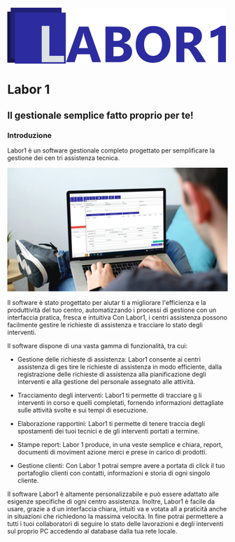 ![Logo](.images/LABOR1_small.png)
# Labor 1
## Il gestionale semplice fatto proprio per te!
### Introduzione
Labor1 è un software gestionale completo progettato per semplificare la gestione dei cen
tri assistenza tecnica.

![](.images/mockup.png)

Il software è stato progettato per aiutar ti a migliorare l'efficienza e la produttività del tuo centro,
automatizzando i processi di gestione con un interfaccia pratica, fresca e intuitiva
Con Labor1, i centri assistenza possono facilmente gestire le richieste di assistenza e tracciare lo stato degli
interventi. 

Il software dispone di una vasta gamma di funzionalità, tra cui:
- Gestione delle richieste di assistenza: Labor1 consente ai centri assistenza di ges tire le richieste di
assistenza in modo efficiente, dalla registrazione delle richieste di assistenza alla pianificazione degli
interventi e alla gestione del personale assegnato alle attività.

- Tracciamento degli interventi: Labor1 ti permette di tracciare g li interventi in corso e quelli
completati, fornendo informazioni dettagliate sulle attività svolte e sui tempi di esecuzione.

- Elaborazione rapportini: Labor1 ti permette di tenere traccia degli spostamenti dei tuoi tecnici e
de gli interventi portati a termine.

- Stampe report: Labor 1 produce, in una veste semplice e chiara, report, documenti di
moviment azione merci e prese in carico di prodotti.

- Gestione clienti: Con Labor 1 potrai sempre avere a portata di click il tuo portafoglio clienti con
contatti, informazioni e storia di ogni singolo cliente.

Il software Labor1 è altamente personalizzabile e può essere adattato alle esigenze specifiche di ogni centro
assistenza. Inoltre, Labor1 è facile da usare, grazie a d un interfaccia chiara, intuiti va e votata all a praticità
anche in situazioni che richiedono la massima velocità.
In fine potrai permettere a tutti i tuoi collaboratori di seguire lo stato delle lavorazioni e degli interventi sul
proprio PC accedendo al database dalla tua rete locale.                                                                                     

